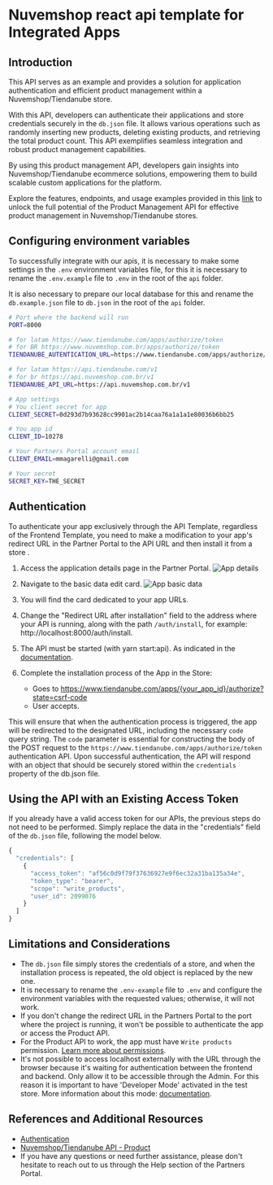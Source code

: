 # Nuvemshop react api template for Integrated Apps

## Introduction

This API serves as an example and provides a solution for application authentication and efficient product management within a Nuvemshop/Tiendanube store.

With this API, developers can authenticate their applications and store credentials securely in the `db.json` file. It allows various operations such as randomly inserting new products, deleting existing products, and retrieving the total product count. This API exemplifies seamless integration and robust product management capabilities.

By using this product management API, developers gain insights into Nuvemshop/Tiendanube ecommerce solutions, empowering them to build scalable custom applications for the platform.

Explore the features, endpoints, and usage examples provided in this [link](https://dev.nuvemshop.com.br/en/docs/getting-started#nuvemshop-api) to unlock the full potential of the Product Management API for effective product management in Nuvemshop/Tiendanube stores.

## Configuring environment variables

To successfully integrate with our apis, it is necessary to make some settings in the `.env` environment variables file, for this it is necessary to rename the `.env.example` file to `.env` in the root of the `api` folder.

It is also necessary to prepare our local database for this and rename the `db.example.json` file to `db.json` in the root of the `api` folder.

```bash
# Port where the backend will run
PORT=8000

# for latam https://www.tiendanube.com/apps/authorize/token
# for BR https://www.nuvemshop.com.br/apps/authorize/token
TIENDANUBE_AUTENTICATION_URL=https://www.tiendanube.com/apps/authorize/token

# for latam https://api.tiendanube.com/v1
# for br https://api.nuvemshop.com.br/v1
TIENDANUBE_API_URL=https://api.nuvemshop.com.br/v1

# App settings
# You client secret for app
CLIENT_SECRET=0d293d7b93628cc9901ac2b14caa76a1a1a1e80036b6bb25

# You app id
CLIENT_ID=10278

# Your Partners Portal account email
CLIENT_EMAIL=mmagarelli@gmail.com

# Your secret
SECRET_KEY=THE_SECRET
```

## Authentication

To authenticate your app exclusively through the API Template, regardless of the Frontend Template, you need to make a modification to your app's redirect URL in the Partner Portal to the API URL and then install it from a store .

1. Access the application details page in the Partner Portal.
   ![App details](./docs/my-new-app.png "App details")

2. Navigate to the basic data edit card.
   ![App basic data](./docs/card-basic-data.png "App basic data")

3. You will find the card dedicated to your app URLs.
4. Change the "Redirect URL after installation" field to the address where your API is running, along with the path `/auth/install`, for example: http://localhost:8000/auth/install.
5. The API must be started (with yarn start:api). As indicated in the [documentation](../README.md#running-the-api).
6. Complete the installation process of the App in the Store:
   - Goes to https://www.tiendanube.com/apps/{your_app_id}/authorize?state=csrf-code
   - User accepts.

This will ensure that when the authentication process is triggered, the app will be redirected to the designated URL, including the necessary `code` query string. The `code` parameter is essential for constructing the body of the POST request to the `https://www.tiendanube.com/apps/authorize/token` authentication API. Upon successful authentication, the API will respond with an object that should be securely stored within the `credentials` property of the db.json file.

## Using the API with an Existing Access Token

If you already have a valid access token for our APIs, the previous steps do not need to be performed. Simply replace the data in the "credentials" field of the `db.json` file, following the model below.

```ts
{
  "credentials": [
    {
      "access_token": "af56c0d9f79f37636927e9f6ec32a31ba135a34e",
      "token_type": "bearer",
      "scope": "write_products",
      "user_id": 2099076
    }
  ]
}
```

## Limitations and Considerations

- The `db.json` file simply stores the credentials of a store, and when the installation process is repeated, the old object is replaced by the new one.
- It is necessary to rename the `.env-example` file to `.env` and configure the environment variables with the requested values; otherwise, it will not work.
- If you don't change the redirect URL in the Partners Portal to the port where the project is running, it won't be possible to authenticate the app or access the Product API.
- For the Product API to work, the app must have `Write products` permission. [Learn more about permissions](https://dev.nuvemshop.com.br/en/docs/developer-tools/nuvemshop-api#accessing-the-product-api).
- It's not possible to access localhost externally with the URL through the browser because it's waiting for authentication between the frontend and backend. Only allow it to be accessible through the Admin. For this reason it is important to have 'Developer Mode' activated in the test store. More information about this mode: [documentation](https://dev.nuvemshop.com.br/en/docs/applications/native#developer-mode).

## References and Additional Resources

- [Authentication](https://dev.nuvemshop.com.br/en/docs/applications/authentication)
- [Nuvemshop/Tiendanube API - Product](https://dev.nuvemshop.com.br/en/docs/developer-tools/nuvemshop-api#accessing-the-product-api)
- If you have any questions or need further assistance, please don't hesitate to reach out to us through the Help section of the Partners Portal.
